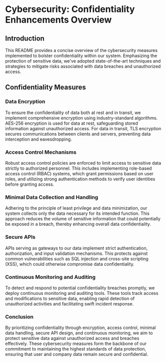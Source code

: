 # Cybersecurity: Confidentiality Enhancements Overview

## Introduction

This README provides a concise overview of the cybersecurity measures implemented to bolster confidentiality within our system. Emphasizing the protection of sensitive data, we've adopted state-of-the-art techniques and strategies to mitigate risks associated with data breaches and unauthorized access.

## Confidentiality Measures

### Data Encryption

To ensure the confidentiality of data both at rest and in transit, we implement comprehensive encryption using industry-standard algorithms. AES-256 encryption is used for data at rest, safeguarding stored information against unauthorized access. For data in transit, TLS encryption secures communications between clients and servers, preventing data interception and eavesdropping.

### Access Control Mechanisms

Robust access control policies are enforced to limit access to sensitive data strictly to authorized personnel. This includes implementing role-based access control (RBAC) systems, which grant permissions based on user roles, and utilizing strong authentication methods to verify user identities before granting access.

### Minimal Data Collection and Handling

Adhering to the principle of least privilege and data minimization, our system collects only the data necessary for its intended function. This approach reduces the volume of sensitive information that could potentially be exposed in a breach, thereby enhancing overall data confidentiality.

### Secure APIs

APIs serving as gateways to our data implement strict authentication, authorization, and input validation mechanisms. This protects against common vulnerabilities such as SQL injection and cross-site scripting (XSS), which could otherwise compromise data confidentiality.

### Continuous Monitoring and Auditing

To detect and respond to potential confidentiality breaches promptly, we deploy continuous monitoring and auditing tools. These tools track access and modifications to sensitive data, enabling rapid detection of unauthorized activities and facilitating swift incident response.

### Conclusion

By prioritizing confidentiality through encryption, access control, minimal data handling, secure API design, and continuous monitoring, we aim to protect sensitive data against unauthorized access and breaches effectively. These cybersecurity measures form the backbone of our commitment to maintaining the highest standards of data protection, ensuring that user and company data remain secure and confidential.